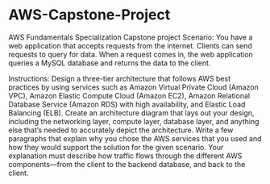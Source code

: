 # AWS-Capstone-Project
AWS Fundamentals Specialization Capstone project
Scenario: You have a web application that accepts requests from the internet. Clients can send requests to query for data. When a request comes in, the web application queries a MySQL database and returns the data to the client.

Instructions: Design a three-tier architecture that follows AWS best practices by using services such as Amazon Virtual Private Cloud (Amazon VPC), Amazon Elastic Compute Cloud (Amazon EC2), Amazon Relational Database Service (Amazon RDS) with high availability, and Elastic Load Balancing (ELB). Create an architecture diagram that lays out your design, including the networking layer, compute layer, database layer, and anything else that’s needed to accurately depict the architecture. Write a few paragraphs that explain why you chose the AWS services that you used and how they would support the solution for the given scenario. Your explanation must describe how traffic flows through the different AWS components—from the client to the backend database, and back to the client.
